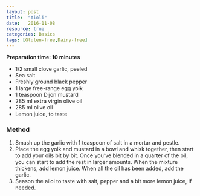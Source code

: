 ```yaml
---
layout: post
title:  "Aioli"
date:   2016-11-08
resource: true
categories: Basics
tags: [Gluten-free,Dairy-free]
---
```


**Preparation time: 10 minutes** 

* 1/2 small clove garlic, peeled
* Sea salt
* Freshly ground black pepper
* 1 large free-range egg yolk
* 1 teaspoon Dijon mustard
* 285 ml extra virgin olive oil
* 285 ml olive oil
* Lemon juice, to taste


### Method

1. Smash up the garlic with 1 teaspoon of salt in a mortar and pestle.
2. Place the egg yolk and mustard in a bowl and whisk together, then start to add your oils bit by bit. Once you’ve blended in a quarter of the oil, you can start to add the rest in larger amounts. When the mixture thickens, add lemon juice. When all the oil has been added, add the garlic.
3. Season the ailoi to taste with salt, pepper and a bit more lemon juice, if needed.

